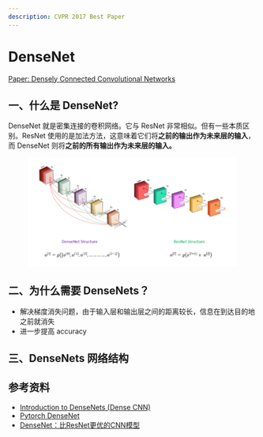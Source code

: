 ```yaml
---
description: CVPR 2017 Best Paper
---
```


# DenseNet

[Paper: Densely Connected Convolutional Networks](https://arxiv.org/abs/1608.06993)

## 一、什么是 DenseNet?

DenseNet 就是密集连接的卷积网络。它与 ResNet 非常相似。但有一些本质区别。ResNet 使用的是加法方法，这意味着它们将**之前的输出作为未来层的输入**，而 DenseNet 则将**之前的所有输出作为未来层的输入。**

<figure><img src="../../.gitbook/assets/image.png" alt=""><figcaption></figcaption></figure>

## 二、为什么需要 DenseNets？

* 解决梯度消失问题，由于输入层和输出层之间的距离较长，信息在到达目的地之前就消失
* 进一步提高 accuracy

## 三、DenseNets 网络结构





## 参考资料

* [Introduction to DenseNets (Dense CNN)](https://www.analyticsvidhya.com/blog/2022/03/introduction-to-densenets-dense-cnn/)
* [Pytorch DenseNet](https://pytorch.org/hub/pytorch\_vision\_densenet/)
* [DenseNet：比ResNet更优的CNN模型](https://zhuanlan.zhihu.com/p/37189203)
